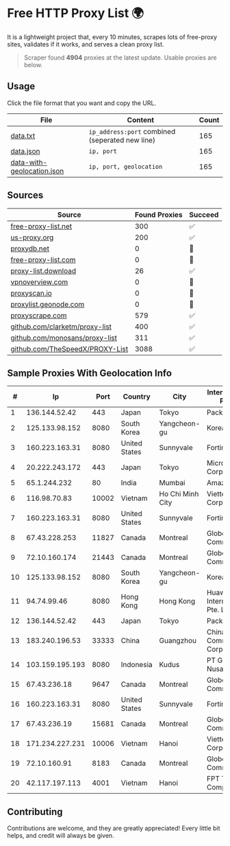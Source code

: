 
# Free HTTP Proxy List 🌍

It is a lightweight project that, every 10 minutes, scrapes lots of free-proxy sites, validates if it works, and serves a clean proxy list.


> Scraper found **4904** proxies at the latest update. Usable proxies are below.

## Usage

Click the file format that you want and copy the URL.


|File|Content|Count|
|----|-------|-----|
|[data.txt](https://raw.githubusercontent.com/themiralay/Proxy-List-World/master/data.txt)|`ip_address:port` combined (seperated new line)|165|
|[data.json](https://raw.githubusercontent.com/themiralay/Proxy-List-World/master/data.json)|`ip, port`|165|
|[data-with-geolocation.json](https://raw.githubusercontent.com/themiralay/Proxy-List-World/master/data-with-geolocation.json)|`ip, port, geolocation`|165|

## Sources

|Source|Found Proxies|Succeed|
|------|-------------|-------|
|[free-proxy-list.net](https://free-proxy-list.net)|300|✅|
|[us-proxy.org](https://www.us-proxy.org)|200|✅|
|[proxydb.net](http://proxydb.net)|0|🚫|
|[free-proxy-list.com](https://free-proxy-list.com/?page=&port=&type%5B%5D=http&type%5B%5D=https&up_time=0&search=Search)|0|🚫|
|[proxy-list.download](https://www.proxy-list.download/HTTP)|26|✅|
|[vpnoverview.com](https://vpnoverview.com/privacy/anonymous-browsing/free-proxy-servers)|0|🚫|
|[proxyscan.io](https://www.proxyscan.io)|0|🚫|
|[proxylist.geonode.com](https://proxylist.geonode.com/api/proxy-list?limit=300&page=1&sort_by=lastChecked&sort_type=desc&protocols=http,https)|0|🚫|
|[proxyscrape.com](https://api.proxyscrape.com/v2/?request=displayproxies&protocol=http&timeout=10000&country=all&ssl=all&anonymity=all)|579|✅|
|[github.com/clarketm/proxy-list](https://raw.githubusercontent.com/clarketm/proxy-list/master/proxy-list-raw.txt)|400|✅|
|[github.com/monosans/proxy-list](https://raw.githubusercontent.com/monosans/proxy-list/main/proxies/http.txt)|311|✅|
|[github.com/TheSpeedX/PROXY-List](https://raw.githubusercontent.com/TheSpeedX/PROXY-List/master/http.txt)|3088|✅|


## Sample Proxies With Geolocation Info

|#|Ip|Port|Country|City|Internet Service Provider|
|-|--|----|-------|----|-------------------------|
|1|136.144.52.42|443|Japan|Tokyo|Packet Host, Inc.|
|2|125.133.98.152|8080|South Korea|Yangcheon-gu|Korea Telecom|
|3|160.223.163.31|8080|United States|Sunnyvale|Fortinet Inc.|
|4|20.222.243.172|443|Japan|Tokyo|Microsoft Corporation|
|5|65.1.244.232|80|India|Mumbai|Amazon.com|
|6|116.98.70.83|10002|Vietnam|Ho Chi Minh City|Viettel Corporation|
|7|160.223.163.31|8080|United States|Sunnyvale|Fortinet Inc.|
|8|67.43.228.253|11827|Canada|Montreal|GloboTech Communications|
|9|72.10.160.174|21443|Canada|Montreal|GloboTech Communications|
|10|125.133.98.152|8080|South Korea|Yangcheon-gu|Korea Telecom|
|11|94.74.99.46|8080|Hong Kong|Hong Kong|Huawei International Pte. LTD|
|12|136.144.52.42|443|Japan|Tokyo|Packet Host, Inc.|
|13|183.240.196.53|33333|China|Guangzhou|China Mobile Communications Corporation|
|14|103.159.195.193|8080|Indonesia|Kudus|PT Giga Digital Nusantara|
|15|67.43.236.18|9647|Canada|Montreal|GloboTech Communications|
|16|160.223.163.31|8080|United States|Sunnyvale|Fortinet Inc.|
|17|67.43.236.19|15681|Canada|Montreal|GloboTech Communications|
|18|171.234.227.231|10006|Vietnam|Hanoi|Viettel Corporation|
|19|72.10.160.91|8183|Canada|Montreal|GloboTech Communications|
|20|42.117.197.113|4001|Vietnam|Hanoi|FPT Telecom Company|



## Contributing

Contributions are welcome, and they are greatly appreciated! Every
little bit helps, and credit will always be given.

